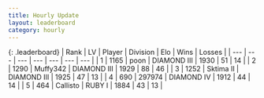 ```yaml
---
title: Hourly Update
layout: leaderboard
category: hourly
---
```


{: .leaderboard}
| Rank | LV | Player | Division | Elo | Wins | Losses |
| --- | --- | --- | --- | --- | --- | --- |
| <span data-change="1">1</span> | 1165 | <span title="ID: 540690">poon</span> | DIAMOND III | <span data-change="0">1930</span> | <span data-change="0">51</span> | <span data-change="0">14</span> |
| <span data-change="1">2</span> | 1290 | <span title="ID: 720567">Muffy342</span> | DIAMOND III | <span data-change="2">1929</span> | <span data-change="2">88</span> | <span data-change="1">46</span> |
| <span data-change="-2">3</span> | 1252 | <span title="ID: 402846">Sktima II</span> | DIAMOND III | <span data-change="-17">1925</span> | <span data-change="3">47</span> | <span data-change="3">13</span> |
| <span data-change="0">4</span> | 690 | <span title="ID: 544038">297974</span> | DIAMOND IV | <span data-change="0">1912</span> | <span data-change="0">44</span> | <span data-change="0">14</span> |
| <span data-change="0">5</span> | 464 | <span title="ID: 619928">Callisto</span> | RUBY I | <span data-change="0">1884</span> | <span data-change="0">43</span> | <span data-change="0">13</span> |